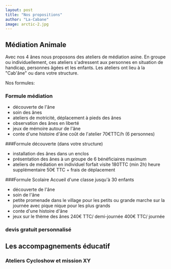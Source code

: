 ```yaml
---
layout: post
title: "Nos propositions"
author: "La-Cabane"
image: arctic-2.jpg
---
```


## Médiation Animale

Avec nos 4 ânes nous proposons des ateliers de médiation asine.
En groupe ou individuellement, ces ateliers s'adressent aux personnes en situation de handicap, personnes âgées et les enfants. 
Les ateliers ont lieu à la "Cab'âne" ou dans votre structure.

Nos formules:
### Formule médiation 
- découverte de l'âne
- soin des ânes
- ateliers de motricité, déplacement à pieds des ânes
- observation des ânes en liberté
- jeux de mémoire autour de l'âne
- conte d'une histoire d'âne
coût de l'atelier 70€TTC/h (6 personnes)

###Formule découverte (dans votre structure)
- installation des ânes dans un enclos
- présentation des ânes à un groupe de 6 bénéficiaires maximum
- ateliers de médiation en individuel
forfait visite 180TTC (min 2h)
heure supplémentaire 50€ TTC + frais de déplacement

###Formule Scolaire
Accueil d'une classe jusqu'à 30 enfants 
- découverte de l'âne
- soin de l'âne
- petite promenade dans le village pour les petits ou grande marche sur la journée avec pique nique pour les plus grands
- conte d'une histoire d'âne
- jeux sur le thème des ânes
240€ TTC/ demi-journée
400€ TTC/ journée

### devis gratuit personnalisé 

## Les accompagnements éducatif

### Ateliers Cycloshow et mission XY

